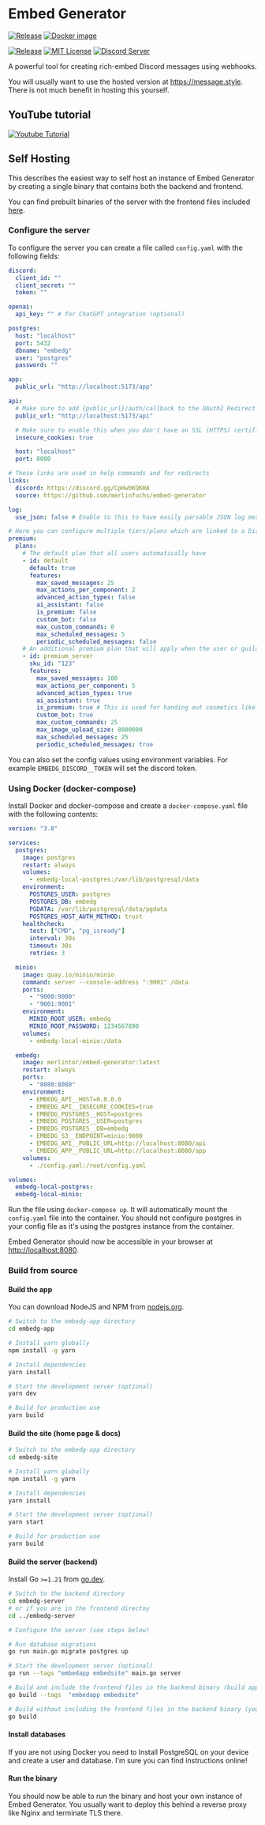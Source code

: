 # Embed Generator

[![Release](https://github.com/merlinfuchs/embed-generator/actions/workflows/release.yaml/badge.svg)](https://github.com/merlinfuchs/embed-generator/releases)
[![Docker image](https://github.com/merlinfuchs/embed-generator/actions/workflows/docker-push.yaml/badge.svg)](https://hub.docker.com/r/merlintor/embed-generator)

[![Release](https://img.shields.io/github/v/release/merlinfuchs/embed-generator)](https://github.com/merlinfuchs/embed-generator/releases/latest)
[![MIT License](https://img.shields.io/github/license/merlinfuchs/embed-generator)](LICENSE)
[![Discord Server](https://img.shields.io/discord/730045476459642900)](https://message.style/discord)

A powerful tool for creating rich-embed Discord messages using webhooks.

You will usually want to use the hosted version at https://message.style. There is not much benefit in hosting this
yourself.

## YouTube tutorial

[![Youtube Tutorial](./tutorial.png)](https://www.youtube.com/watch?v=DnFP0MRJPIg)

## Self Hosting

This describes the easiest way to self host an instance of Embed Generator by creating a single binary that contains
both the backend and frontend.

You can find prebuilt binaries of the server with the frontend files included [here](https://github.com/merlinfuchs/embed-generator/releases/latest).

### Configure the server

To configure the server you can create a file called `config.yaml` with the following fields:

```yaml
discord:
  client_id: ""
  client_secret: ""
  token: ""

openai:
  api_key: "" # for ChatGPT integration (optional)

postgres:
  host: "localhost"
  port: 5432
  dbname: "embedg"
  user: "postgres"
  password: ""

app:
  public_url: "http://localhost:5173/app"

api:
  # Make sure to add {public_url}/auth/callback to the OAuth2 Redirect URLs of your application in the Discord dev portal
  public_url: "http://localhost:5173/api"

  # Make sure to enable this when you don't have an SSL (HTTPS) certificate
  insecure_cookies: true

  host: "localhost"
  port: 8080

# These links are used in help commands and for redirects
links:
  discord: https://discord.gg/CpHwbKQKHA
  source: https://github.com/merlinfuchs/embed-generator

log:
  use_json: false # Enable to this to have easily parsable JSON log messages (you usually don't want this)

# Here you can configure multiple tiers/plans which are linked to a Discord SKU
premium:
  plans:
    # The default plan that all users automatically have
    - id: default
      default: true
      features:
        max_saved_messages: 25
        max_actions_per_component: 2
        advanced_action_types: false
        ai_assistant: false
        is_premium: false
        custom_bot: false
        max_custom_commands: 0
        max_scheduled_messages: 5
        periodic_scheduled_messages: false
    # An additional premium plan that will apply when the user or guild has the SKU
    - id: premium_server
      sku_id: "123"
      features:
        max_saved_messages: 100
        max_actions_per_component: 5
        advanced_action_types: true
        ai_assistant: true
        is_premium: true # This is used for handing out cosmetics like a role on the support server
        custom_bot: true
        max_custom_commands: 25
        max_image_upload_size: 8000000
        max_scheduled_messages: 25
        periodic_scheduled_messages: true
```

You can also set the config values using environment variables. For example `EMBEDG_DISCORD__TOKEN` will set the discord
token.

### Using Docker (docker-compose)

Install Docker and docker-compose and create a `docker-compose.yaml` file with the following contents:

```yaml
version: "3.8"

services:
  postgres:
    image: postgres
    restart: always
    volumes:
      - embedg-local-postgres:/var/lib/postgresql/data
    environment:
      POSTGRES_USER: postgres
      POSTGRES_DB: embedg
      PGDATA: /var/lib/postgresql/data/pgdata
      POSTGRES_HOST_AUTH_METHOD: trust
    healthcheck:
      test: ["CMD", "pg_isready"]
      interval: 30s
      timeout: 30s
      retries: 3

  minio:
    image: quay.io/minio/minio
    command: server --console-address ":9001" /data
    ports:
      - "9000:9000"
      - "9001:9001"
    environment:
      MINIO_ROOT_USER: embedg
      MINIO_ROOT_PASSWORD: 1234567890
    volumes:
      - embedg-local-minio:/data

  embedg:
    image: merlintor/embed-generator:latest
    restart: always
    ports:
      - "8080:8080"
    environment:
      - EMBEDG_API__HOST=0.0.0.0
      - EMBEDG_API__INSECURE_COOKIES=true
      - EMBEDG_POSTGRES__HOST=postgres
      - EMBEDG_POSTGRES__USER=postgres
      - EMBEDG_POSTGRES__DB=embedg
      - EMBEDG_S3__ENDPOINT=minio:9000
      - EMBEDG_API__PUBLIC_URL=http://localhost:8080/api
      - EMBEDG_APP__PUBLIC_URL=http://localhost:8080/app
    volumes:
      - ./config.yaml:/root/config.yaml

volumes:
  embedg-local-postgres:
  embedg-local-minio:
```

Run the file using `docker-compose up`. It will automatically mount the `config.yaml` file into the container. You should not configure postgres in your config file as it's using the postgres instance from the container.

Embed Generator should now be accessible in your browser at [http://localhost:8080](http://localhost:8080).

### Build from source

#### Build the app

You can download NodeJS and NPM from [nodejs.org](https://nodejs.org/en/download/).

```sh
# Switch to the embedg-app directory
cd embedg-app

# Install yarn globally
npm install -g yarn

# Install dependencies
yarn install

# Start the development server (optional)
yarn dev

# Build for production use
yarn build
```

#### Build the site (home page & docs)

```sh
# Switch to the embedg-app directory
cd embedg-site

# Install yarn globally
npm install -g yarn

# Install dependencies
yarn install

# Start the development server (optional)
yarn start

# Build for production use
yarn build
```

#### Build the server (backend)

Install Go `>=1.21` from [go.dev](https://go.dev/doc/install).

```sh
# Switch to the backend directory
cd embedg-server
# or if you are in the frontend directoy
cd ../embedg-server

# Configure the server (see steps below)

# Run database migrations
go run main.go migrate postgres up

# Start the development server (optional)
go run --tags "embedapp embedsite" main.go server

# Build and include the frontend files in the backend binary (build app and site first)
go build --tags  "embedapp embedsite"

# Build without including the frontend files in the backend binary (you need to serve yourself)
go build
```

#### Install databases

If you are not using Docker you need to Install PostgreSQL on your device and create a user and database. I'm sure you can find instructions online!

#### Run the binary

You should now be able to run the binary and host your own instance of Embed Generator. You usually want to deploy this
behind a reverse proxy like Nginx and terminate TLS there.
